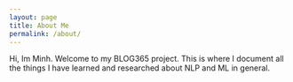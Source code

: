 ```yaml
---
layout: page
title: About Me
permalink: /about/
---
```


Hi, Im Minh. Welcome to my BLOG365 project. This is where I document all the things I have learned and researched about NLP and ML in general.



